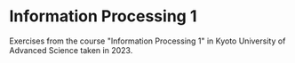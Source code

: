 # Information Processing 1

Exercises from the course "Information Processing 1" in Kyoto University of Advanced Science taken in 2023. 

